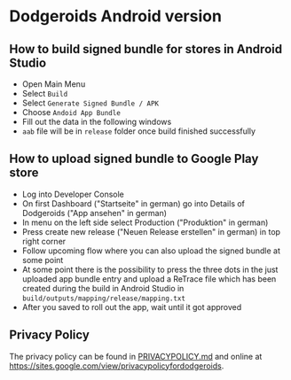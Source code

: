 # Dodgeroids Android version

## How to build signed bundle for stores in Android Studio 
- Open Main Menu
- Select `Build`
- Select `Generate Signed Bundle / APK`
- Choose `Andoid App Bundle`
- Fill out the data in the following windows
- `aab` file will be in `release` folder once build finished successfully

## How to upload signed bundle to Google Play store
- Log into Developer Console
- On first Dashboard ("Startseite" in german) go into Details of Dodgeroids ("App ansehen" in german)
- In menu on the left side select Production ("Produktion" in german)
- Press create new release ("Neuen Release erstellen" in german) in top right corner
- Follow upcoming flow where you can also upload the signed bundle at some point
- At some point there is the possibility to press the three dots in the just uploaded 
  app bundle entry and upload a ReTrace file which has been created during the build in 
  Android Studio in `build/outputs/mapping/release/mapping.txt`
- After you saved to roll out the app, wait until it got approved

## Privacy Policy
The privacy policy can be found in [PRIVACYPOLICY.md](PRIVACYPOLICY.md) 
and online at https://sites.google.com/view/privacypolicyfordodgeroids.